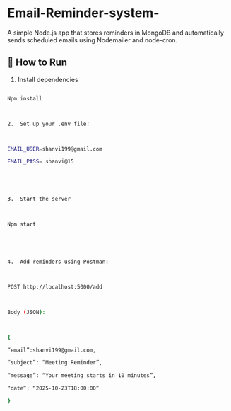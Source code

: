 # Email-Reminder-system-
A simple Node.js app that stores reminders in MongoDB and automatically sends scheduled emails using Nodemailer and node-cron.



## 🚀 How to Run



1.	Install dependencies  

   ```bash

   Npm install



2.	Set up your .env file:



EMAIL_USER=shanvi199@gmail.com

EMAIL_PASS= shanvi@15





3.	Start the server



Npm start





4.	Add reminders using Postman:



POST http://localhost:5000/add



Body (JSON):



{

  “email”:shanvi199@gmail.com,

  “subject”: “Meeting Reminder”,

  “message”: “Your meeting starts in 10 minutes”,

  “date”: “2025-10-23T18:00:00”

}



